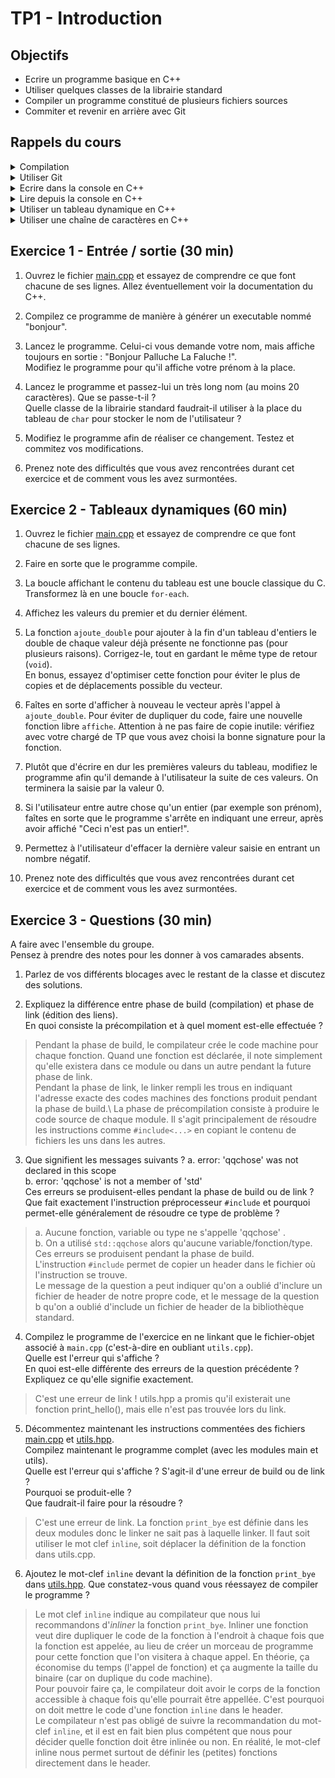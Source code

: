 # TP1 - Introduction

## Objectifs

- Ecrire un programme basique en C++
- Utiliser quelques classes de la librairie standard
- Compiler un programme constitué de plusieurs fichiers sources
- Commiter et revenir en arrière avec Git

## Rappels du cours

<details>
<summary>Compilation</summary>

```bash
# Build some source files (= generate object-files)
g++ -c file1.cpp file2.cpp file3.cpp --std=c++17
# Link the object-files into an executable.
g++ -o the_exe file1.o file2.o file3.o
# Execute the binary.
./the_exe
```
</details>

<details>
<summary>Utiliser Git</summary>

```bash
# Clone a repository.
git clone https://url_to_repository
# Move into the repository.
cd repository_folder
# Create and go on a new branch.
git switch -c new_branch
# Stage some changes (= prepare them for commit).
git add file1 file2 folder1
# Commit with a specific message on the current branch.
git commit -m "a message"
# Switch back to an existing branch.
git switch other_branch
# Put the commits of a branch named "work" into the current branch.
git merge work
```
</details>

<details>
<summary>Ecrire dans la console en C++</summary>

```cpp
std::cout << "Value of var_a is:" << var_a << "." << std::endl;
```
</details>

<details>
<summary>Lire depuis la console en C++</summary>

```cpp
std::cin >> var_a;
```
</details>

<details>
<summary>Utiliser un tableau dynamique en C++</summary>

```cpp
auto values = std::vector<int>{ 1, 2, 3 };
auto first = values[0];
values.push_back(4);
```
</details>

<details>
<summary>Utiliser une chaîne de caractères en C++</summary>

```cpp
auto first_name = std::string { "Medor" };
auto last_name = std::string { "TheDog" };
auto full_name = first_name + ' ' + last_name;
```
</details>


## Exercice 1 - Entrée / sortie (30 min)

1. Ouvrez le fichier [main.cpp](ex1/main.cpp) et essayez de comprendre ce que font chacune de ses lignes.  Allez éventuellement voir la documentation du C++.

2. Compilez ce programme de manière à générer un executable nommé "bonjour".

3. Lancez le programme. Celui-ci vous demande votre nom, mais affiche toujours en sortie : "Bonjour Palluche La Faluche !".  
Modifiez le programme pour qu'il affiche votre prénom à la place.

4. Lancez le programme et passez-lui un très long nom (au moins 20 caractères). Que se passe-t-il ?  
Quelle classe de la librairie standard faudrait-il utiliser à la place du tableau de `char` pour stocker le nom de l'utilisateur ?

5. Modifiez le programme afin de réaliser ce changement. Testez et commitez vos modifications.

6. Prenez note des difficultés que vous avez rencontrées durant cet exercice et de comment vous les avez surmontées.
 
## Exercice 2 - Tableaux dynamiques (60 min)


1. Ouvrez le fichier [main.cpp](ex2/main.cpp) et essayez de comprendre ce que font chacune de ses lignes.

2. Faire en sorte que le programme compile.

3. La boucle affichant le contenu du tableau est une boucle classique du C. Transformez là en une boucle `for-each`.

4. Affichez les valeurs du premier et du dernier élément.

5. La fonction `ajoute_double` pour ajouter à la fin d'un tableau d'entiers le double de chaque valeur déjà présente ne fonctionne pas (pour plusieurs raisons). Corrigez-le, tout en gardant le même type de retour (`void`).\
En bonus, essayez d'optimiser cette fonction pour éviter le plus de copies et de déplacements possible du vecteur.

6. Faîtes en sorte d'afficher à nouveau le vecteur après l'appel à `ajoute_double`.  Pour éviter de dupliquer du code, faire une nouvelle fonction libre `affiche`. Attention à ne pas faire de copie inutile: vérifiez avec votre chargé de TP que vous avez choisi la bonne signature pour la fonction.

7. Plutôt que d'écrire en dur les premières valeurs du tableau, modifiez le programme afin qu'il demande à l'utilisateur la suite de ces valeurs.
   On terminera la saisie par la valeur 0.

8. Si l'utilisateur entre autre chose qu'un entier (par exemple son prénom), faîtes en sorte que le programme s'arrête en indiquant une erreur, après avoir affiché "Ceci n'est pas un entier!".

9. Permettez à l'utilisateur d'effacer la dernière valeur saisie en entrant un nombre négatif.

10. Prenez note des difficultés que vous avez rencontrées durant cet exercice et de comment vous les avez surmontées.

## Exercice 3 - Questions (30 min)

A faire avec l'ensemble du groupe.  
Pensez à prendre des notes pour les donner à vos camarades absents.

1. Parlez de vos différents blocages avec le restant de la classe et discutez des solutions.

2. Expliquez la différence entre phase de build (compilation) et phase de link (édition des liens).  
En quoi consiste la précompilation et à quel moment est-elle effectuée ?

> Pendant la phase de build, le compilateur crée le code machine pour chaque fonction. Quand une fonction est déclarée, il note simplement qu'elle existera dans ce module ou dans un autre pendant la future phase de link.\
> Pendant la phase de link, le linker rempli les trous en indiquant l'adresse exacte des codes machines des fonctions produit pendant la phase de build.\ 
> La phase de précompilation consiste à produire le code source de chaque module. Il s'agit principalement de résoudre les instructions comme `#include<...>` en copiant le contenu de fichiers les uns dans les autres.

3. Que signifient les messages suivants ? 
a. error: 'qqchose' was not declared in this scope  
b. error: 'qqchose' is not a member of 'std'  
Ces erreurs se produisent-elles pendant la phase de build ou de link ?  
Que fait exactement l'instruction préprocesseur `#include` et pourquoi permet-elle généralement de résoudre ce type de problème ?

> a. Aucune fonction, variable ou type ne s'appelle 'qqchose' .\
> b. On a utilisé `std::qqchose` alors qu'aucune variable/fonction/type.\
> Ces erreurs se produisent pendant la phase de build.\
> L'instruction `#include` permet de copier un header dans le fichier où l'instruction se trouve.\
> Le message de la question a peut indiquer qu'on a oublié d'inclure un fichier de header de notre propre code, et le message de la question b qu'on a oublié d'include un fichier de header de la bibliothèque standard.

4. Compilez le programme de l'exercice en ne linkant que le fichier-objet associé à `main.cpp` (c'est-à-dire en oubliant `utils.cpp`).  
Quelle est l'erreur qui s'affiche ?    
En quoi est-elle différente des erreurs de la question précédente ?  
Expliquez ce qu'elle signifie exactement.

> C'est une erreur de link !  utils.hpp a promis qu'il existerait une fonction print_hello(), mais elle n'est pas trouvée lors du link.

5. Décommentez maintenant les instructions commentées des fichiers [main.cpp](ex3/main.cpp) et [utils.hpp](ex3/utils.hpp).  
Compilez maintenant le programme complet (avec les modules main et utils).  
Quelle est l'erreur qui s'affiche ? S'agit-il d'une erreur de build ou de link ?  
Pourquoi se produit-elle ?  
Que faudrait-il faire pour la résoudre ?

> C'est une erreur de link.  La fonction `print_bye` est définie dans les deux modules donc le linker ne sait pas à laquelle linker.
> Il faut soit utiliser le mot clef `inline`, soit déplacer la définition de la fonction dans utils.cpp.

6. Ajoutez le mot-clef `inline` devant la définition de la fonction `print_bye` dans [utils.hpp](ex3/utils.hpp). Que constatez-vous quand vous réessayez de compiler le programme ?  

> Le mot clef `inline` indique au compilateur que nous lui recommandons d'*inliner* la fonction `print_bye`. Inliner une fonction veut dire dupliquer le code de la fonction à l'endroit à chaque fois que la fonction est appelée, au lieu de créer un morceau de programme pour cette fonction que l'on visitera à chaque appel.  En théorie, ça économise du temps (l'appel de fonction) et ça augmente la taille du binaire (car on duplique du code machine).\
> Pour pouvoir faire ça, le compilateur doit avoir le corps de la fonction accessible à chaque fois qu'elle pourrait être appellée. C'est pourquoi on doit mettre le code d'une fonction `inline` dans le header.\
> Le compilateur n'est pas obligé de suivre la recommandation du mot-clef `inline`, et il est en fait bien plus compétent que nous pour décider quelle fonction doit être inlinée ou non.  En réalité, le mot-clef inline nous permet surtout de définir les (petites) fonctions directement dans le header.


